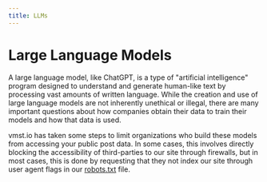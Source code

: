 ```yaml
---
title: LLMs
---
```


# Large Language Models

A large language model, like ChatGPT, is a type of "artificial intelligence" program designed to understand and generate human-like text by processing vast amounts of written language.
While the creation and use of large language models are not inherently unethical or illegal, there are many important questions about how companies obtain their data to train their models and how that data is used.

vmst.io has taken some steps to limit organizations who build these models from accessing your public post data.
In some cases, this involves directly blocking the accessibility of third-parties to our site through firewalls, but in most cases, this is done by requesting that they not index our site through user agent flags in our [robots.txt](https://vmst.io/robots.txt) file.